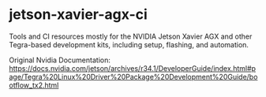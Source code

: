 # jetson-xavier-agx-ci
Tools and CI resources mostly for the NVIDIA Jetson Xavier AGX and other Tegra-based development kits, including setup, flashing, and automation.

Original Nvidia Documentation: https://docs.nvidia.com/jetson/archives/r34.1/DeveloperGuide/index.html#page/Tegra%20Linux%20Driver%20Package%20Development%20Guide/bootflow_tx2.html
